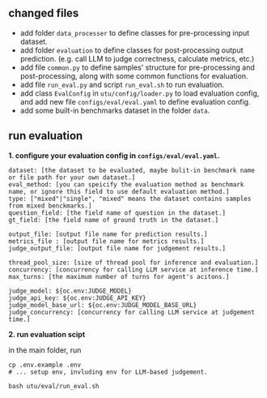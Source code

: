 ## changed files
- add folder `data_processer` to define classes for pre-processing input dataset.
- add folder `evaluation` to define classes for post-processing output prediction. (e.g. call LLM to judge correctness, calculate metrics, etc.)
- add file `common.py` to define samples' structure for pre-processing and post-processing, along with some common functions for evaluation.
- add file `run_eval.py` and script `run_eval.sh` to run evaluation.
- add class `EvalConfig` in `utu/config/loader.py` to load evaluation config, and add new file `configs/eval/eval.yaml` to define evaluation config.
- add some built-in benchmarks dataset in the folder `data`.

## run evaluation
**1. configure your evaluation config in `configs/eval/eval.yaml`.**
```
dataset: [the dataset to be evaluated, maybe bulit-in benchmark name or file path for your own dataset.]
eval_method: [you can speicify the evaluation method as benchmark name, or ignore this field to use default evaluation method.]
type: ["mixed"|"single", "mixed" means the dataset contains samples from mixed benckmarks.]
question_field: [the field name of question in the dataset.]
gt_field: [the field name of ground truth in the dataset.]

output_file: [output file name for prediction results.]
metrics_file : [output file name for metrics results.]
judge_output_file: [output file name for judgement results.]

thread_pool_size: [size of thread pool for inference and evaluation.]
concurrency: [concurrency for calling LLM service at inference time.]
max_turns: [the maximum number of turns for agent's acitons.]

judge_model: ${oc.env:JUDGE_MODEL}
judge_api_key: ${oc.env:JUDGE_API_KEY}
judge_model_base_url: ${oc.env:JUDGE_MODEL_BASE_URL}
judge_concurrency: [concurrency for calling LLM service at judgement time.]
```

**2. run evaluation scipt**

in the main folder, run
```
cp .env.example .env
# ... setup env, invluding env for LLM-based judgement.

bash utu/eval/run_eval.sh
```
